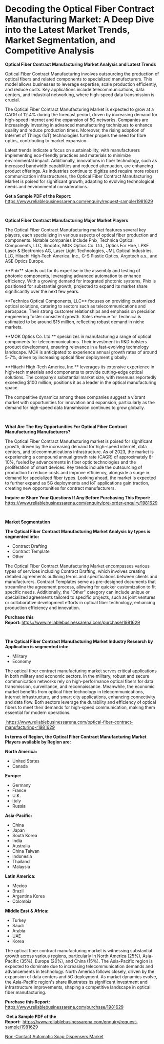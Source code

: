 <p><h1>Decoding the Optical Fiber Contract Manufacturing Market: A Deep Dive into the Latest Market Trends, Market Segmentation, and Competitive Analysis</h1></p><p><strong>Optical Fiber Contract Manufacturing Market Analysis and Latest Trends</strong></p>
<p><p>Optical Fiber Contract Manufacturing involves outsourcing the production of optical fibers and related components to specialized manufacturers. This model allows businesses to leverage expertise, scale production efficiently, and reduce costs. Key applications include telecommunications, data centers, and industrial networking, where high-speed data transmission is crucial.</p><p>The Optical Fiber Contract Manufacturing Market is expected to grow at a CAGR of 12.4% during the forecast period, driven by increasing demand for high-speed internet and the expansion of 5G networks. Companies are increasingly investing in advanced manufacturing techniques to enhance quality and reduce production times. Moreover, the rising adoption of Internet of Things (IoT) technologies further propels the need for fibre optics, contributing to market expansion.</p><p>Latest trends indicate a focus on sustainability, with manufacturers implementing eco-friendly practices and materials to minimize environmental impact. Additionally, innovations in fiber technology, such as increased bandwidth capabilities and reduced attenuation, are enhancing product offerings. As industries continue to digitize and require more robust communication infrastructures, the Optical Fiber Contract Manufacturing Market is poised for significant growth, adapting to evolving technological needs and environmental considerations.</p></p>
<p><strong>Get a Sample PDF of the Report:&nbsp;</strong> <a href="https://www.reliablebusinessarena.com/enquiry/request-sample/1981629?utm_campaign=2238&utm_medium=2&utm_source=Github&utm_content=ia&utm_term=10022025&utm_id=optical-fiber-contract-manufacturing">https://www.reliablebusinessarena.com/enquiry/request-sample/1981629</a></p>
<p>&nbsp;</p>
<p><strong>Optical Fiber Contract Manufacturing Major Market Players</strong></p>
<p><p>The Optical Fiber Contract Manufacturing market features several key players, each specializing in various aspects of optical fiber production and components. Notable companies include Phix, Technica Optical Components, LLC, Sinoptix, MOK Optics Co. Ltd., Optics For Hire, LPKF Laser & Electronics AG, Laser Light Technologies, JML Optical Industries, LLC, Hitachi High-Tech America, Inc., G-S Plastic Optics, Argotech a.s., and ASE Optics Europe.</p><p>**Phix** stands out for its expertise in the assembly and testing of photonic components, leveraging advanced automation to enhance efficiency. With a growing demand for integrated photonic systems, Phix is positioned for substantial growth, projected to expand its market share significantly over the next few years.</p><p>**Technica Optical Components, LLC** focuses on providing customized optical solutions, catering to sectors such as telecommunications and aerospace. Their strong customer relationships and emphasis on precision engineering foster consistent growth. Sales revenue for Technica is estimated to be around $15 million, reflecting robust demand in niche markets.</p><p>**MOK Optics Co. Ltd.** specializes in manufacturing a range of optical components for telecommunications. Their investment in R&D bolsters product development, ensuring relevance in a fast-evolving technology landscape. MOK is anticipated to experience annual growth rates of around 5-7%, driven by increasing optical fiber deployment globally.</p><p>**Hitachi High-Tech America, Inc.** leverages its extensive experience in high-tech materials and components to provide cutting-edge optical solutions. The company’s substantial market size, with revenues reportedly exceeding $100 million, positions it as a leader in the optical manufacturing space.</p><p>The competitive dynamics among these companies suggest a vibrant market with opportunities for innovation and expansion, particularly as the demand for high-speed data transmission continues to grow globally.</p></p>
<p>&nbsp;</p>
<p><strong>What Are The Key Opportunities For Optical Fiber Contract Manufacturing Manufacturers?</strong></p>
<p><p>The Optical Fiber Contract Manufacturing market is poised for significant growth, driven by the increasing demand for high-speed internet, data centers, and telecommunications infrastructure. As of 2023, the market is experiencing a compound annual growth rate (CAGR) of approximately 8-10%, fueled by advancements in fiber optic technologies and the proliferation of smart devices. Key trends include the outsourcing of production to reduce costs and improve efficiency, alongside a surge in demand for specialized fiber types. Looking ahead, the market is expected to further expand as 5G deployments and IoT applications gain traction, creating new opportunities for contract manufacturers.</p></p>
<p><strong>Inquire or Share Your Questions If Any Before Purchasing This Report:</strong> <a href="https://www.reliablebusinessarena.com/enquiry/pre-order-enquiry/1981629?utm_campaign=2238&utm_medium=2&utm_source=Github&utm_content=ia&utm_term=10022025&utm_id=optical-fiber-contract-manufacturing">https://www.reliablebusinessarena.com/enquiry/pre-order-enquiry/1981629</a></p>
<p>&nbsp;</p>
<p><strong>Market Segmentation</strong></p>
<p><strong>The Optical Fiber Contract Manufacturing Market Analysis by types is segmented into:</strong></p>
<p><ul><li>Contract Drafting</li><li>Contract Template</li><li>Other</li></ul></p>
<p><p>The Optical Fiber Contract Manufacturing Market encompasses various types of services including Contract Drafting, which involves creating detailed agreements outlining terms and specifications between clients and manufacturers. Contract Templates serve as pre-designed documents that streamline the agreement process, allowing for quicker customization to fit specific needs. Additionally, the "Other" category can include unique or specialized agreements tailored to specific projects, such as joint ventures or collaborative development efforts in optical fiber technology, enhancing production efficiency and innovation.</p></p>
<p><strong>Purchase this Report:&nbsp;</strong><a href="https://www.reliablebusinessarena.com/purchase/1981629?utm_campaign=2238&utm_medium=2&utm_source=Github&utm_content=ia&utm_term=10022025&utm_id=optical-fiber-contract-manufacturing">https://www.reliablebusinessarena.com/purchase/1981629</a></p>
<p>&nbsp;</p>
<p><strong>The Optical Fiber Contract Manufacturing Market Industry Research by Application is segmented into:</strong></p>
<p><ul><li>Military</li><li>Economy</li></ul></p>
<p><p>The optical fiber contract manufacturing market serves critical applications in both military and economic sectors. In the military, robust and secure communication networks rely on high-performance optical fibers for data transmission, surveillance, and reconnaissance. Meanwhile, the economic market benefits from optical fiber technology in telecommunications, internet infrastructure, and smart city applications, enhancing connectivity and data flow. Both sectors leverage the durability and efficiency of optical fibers to meet their demands for high-speed communication, making them essential for modern operations.</p></p>
<p><a href="https://www.reliablebusinessarena.com/optical-fiber-contract-manufacturing-r1981629?utm_campaign=2238&utm_medium=2&utm_source=Github&utm_content=ia&utm_term=10022025&utm_id=optical-fiber-contract-manufacturing">&nbsp;https://www.reliablebusinessarena.com/optical-fiber-contract-manufacturing-r1981629</a></p>
<p><strong>In terms of Region, the Optical Fiber Contract Manufacturing Market Players available by Region are:</strong></p>
<p>
    <p> <strong> North America: </strong>
        <ul>
            <li>United States</li>
            <li>Canada</li>
        </ul>
        </p> 
    <p> <strong> Europe: </strong>
        <ul>
            <li>Germany</li>
            <li>France</li>
            <li>U.K.</li>
            <li>Italy</li>
            <li>Russia</li>
        </ul>
        </p> 
    <p> <strong> Asia-Pacific: </strong>
        <ul>
            <li>China</li>
            <li>Japan</li>
            <li>South Korea</li>
            <li>India</li>
            <li>Australia</li>
            <li>China Taiwan</li>
            <li>Indonesia</li>
            <li>Thailand</li>
            <li>Malaysia</li>
        </ul>
        </p> 
    <p> <strong> Latin America: </strong>
        <ul>
            <li>Mexico</li>
            <li>Brazil</li>
            <li>Argentina Korea</li>
            <li>Colombia</li>
        </ul>
        </p> 
    <p> <strong> Middle East & Africa: </strong>
        <ul>
            <li>Turkey</li>
            <li>Saudi</li>
            <li>Arabia</li>
            <li>UAE</li>
            <li>Korea</li>
        </ul>
    </p>
    </p>
<p><p>The optical fiber contract manufacturing market is witnessing substantial growth across various regions, particularly in North America (25%), Asia-Pacific (35%), Europe (20%), and China (15%). The Asia-Pacific region is expected to dominate due to increasing telecommunication demands and advancements in technology. North America follows closely, driven by the expansion of data centers and 5G deployment. As market dynamics evolve, the Asia-Pacific region's share illustrates its significant investment and infrastructure improvements, shaping a competitive landscape in optical fiber manufacturing.</p></p>
<p><strong>Purchase this Report: </strong><a href="https://www.reliablebusinessarena.com/purchase/1981629?utm_campaign=2238&utm_medium=2&utm_source=Github&utm_content=ia&utm_term=10022025&utm_id=optical-fiber-contract-manufacturing">https://www.reliablebusinessarena.com/purchase/1981629</a></p>
<p>&nbsp;<strong>Get a Sample PDF of the Report:&nbsp;&nbsp;</strong><a href="https://www.reliablebusinessarena.com/enquiry/request-sample/1981629?utm_campaign=2238&utm_medium=2&utm_source=Github&utm_content=ia&utm_term=10022025&utm_id=optical-fiber-contract-manufacturing">https://www.reliablebusinessarena.com/enquiry/request-sample/1981629</a></p>
<p><strong></strong></p>
<p><p><a href="https://github.com/manesros8/Market-Research-Report-List-1/blob/main/non-contact-automatic-soap-dispensers-market.md?utm_campaign=2238&utm_medium=2&utm_source=Github&utm_content=ia&utm_term=10022025&utm_id=optical-fiber-contract-manufacturing">Non-Contact Automatic Soap Dispensers Market</a></p></p>